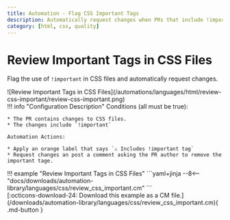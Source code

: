 ```yaml
---
title: Automation - Flag CSS Important Tags
description: Automatically request changes when PRs that include !important tags.
category: [html, css, quality]
---
```

# Review Important Tags in CSS Files

<!-- --8<-- [start:example]-->
Flag the use of `!important` in CSS files and automatically request changes.

<div class="automationImage" markdown="1">
![Review Important Tags in CSS Files](/automations/languages/html/review-css-important/review-css-important.png)
</div>
<div class="automationDescription" markdown="1">
!!! info "Configuration Description"
    Conditions (all must be true):

    * The PR contains changes to CSS files.
    * The changes include `!important`

    Automation Actions:

    * Apply an orange label that says `⚠️ Includes !important tag`
    * Request changes an post a comment asking the PR author to remove the important tage.

</div>
<div class="automationExample" markdown="1">
!!! example "Review Important Tags in CSS Files"
    ```yaml+jinja
    --8<-- "docs/downloads/automation-library/languages/css/review_css_important.cm"
    ```
    <div class="result" markdown>
      <span>
      [:octicons-download-24: Download this example as a CM file.](/downloads/automation-library/languages/css/review_css_important.cm){ .md-button }
      </span>
    </div>
</div>
<!-- --8<-- [end:example]-->
